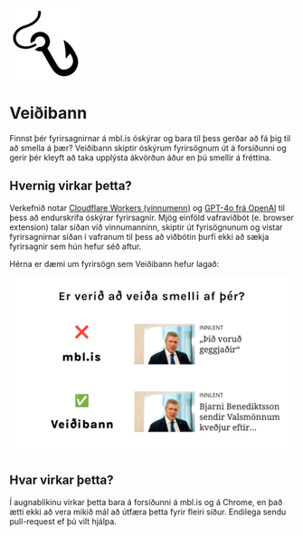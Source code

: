 ![Logo fyrir veiðibann](./extension/icon128.png)

# Veiðibann

Finnst þér fyrirsagnirnar á mbl.is óskýrar og bara til þess gerðar að fá þig til að smella á þær? Veiðibann skiptir óskýrum fyrirsögnum út á forsíðunni og gerir þér kleyft að taka upplýsta ákvörðun áður en þú smellir á fréttina.

## Hvernig virkar þetta?

Verkefnið notar [Cloudflare Workers (vinnumenn)](https://workers.cloudflare.com/) og [GPT-4o frá OpenAI](https://openai.com/index/hello-gpt-4o/) til þess að endurskrifa óskýrar fyrirsagnir. Mjög einföld vafraviðbót (e. browser extension) talar síðan við vinnumanninn, skiptir út fyrisögnunum og vistar fyrirsagnirnar síðan í vafranum til þess að viðbótin þurfi ekki að sækja fyrirsagnir sem hún hefur séð aftur.

Hérna er dæmi um fyrirsögn sem Veiðibann hefur lagað:

![Tvær útgáfur af fyrisögnum](./screenshot.png)

## Hvar virkar þetta?

Í augnablikinu virkar þetta bara á forsíðunni á mbl.is og á Chrome, en það ætti ekki að vera mikið mál að útfæra þetta fyrir fleiri síður. Endilega sendu pull-request ef þú vilt hjálpa.
